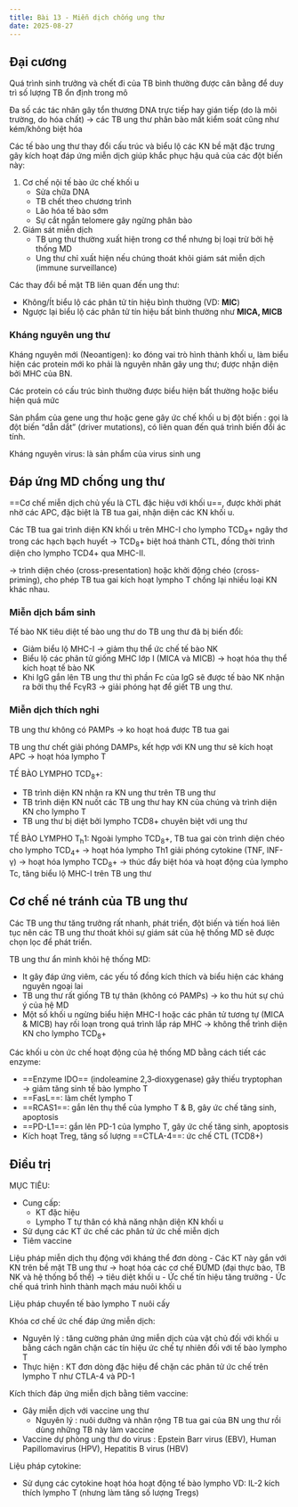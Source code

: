 ```yaml
---
title: Bài 13 - Miễn dịch chống ung thư
date: 2025-08-27
---
```

## Đại cương

Quá trình sinh trưởng và chết đi của TB bình thường được cân bằng để duy trì số lượng TB ổn định trong mô

Đa số các tác nhân gây tổn thương DNA trực tiếp hay gián tiếp (do là môi trường, do hóa chất) → các TB ung thư phân bào mất kiểm soát cũng như kém/không biệt hóa

Các tế bào ung thư thay đổi cấu trúc và biểu lộ các KN bề mặt đặc trưng gây kích hoạt đáp ứng miễn dịch giúp khắc phục hậu quả của các đột biến này:

1. Cơ chế nội tế bào ức chế khối u
    - Sửa chữa DNA
    - TB chết theo chương trình
    - Lão hóa tế bào sớm
    - Sự cắt ngắn telomere gây ngừng phân bào
2. Giám sát miễn dịch
    - TB ung thư thường xuất hiện trong cơ thể nhưng bị loại trừ bởi hệ thống MD
    - Ung thư chỉ xuất hiện nếu chúng thoát khỏi giám sát miễn dịch (immune surveillance)

Các thay đổi bề mặt TB liên quan đến ung thư:

- Không/Ít biểu lộ các phân tử tín hiệu bình thường (VD: **MIC**)
- Ngược lại biểu lộ các phân tử tín hiệu bất bình thường như **MICA, MICB**

### Kháng nguyên ung thư

Kháng nguyên mới (Neoantigen): ko đóng vai trò hình thành khối u, làm biểu hiện các protein mới ko phải là nguyên nhân gây ung thư; được nhận diện bởi MHC của BN.

Các protein có cấu trúc bình thường được biểu hiện bất thường hoặc biểu hiện quá mức

Sản phẩm của gene ung thư hoặc gene gây ức chế khối u bị đột biến : gọi là đột biến “dẫn dắt” (driver mutations), có liên quan đến quá trình biến đổi ác tính.

Kháng nguyên virus: là sản phẩm của virus sinh ung

## Đáp ứng MD chống ung thư

==Cơ chế miễn dịch chủ yếu là CTL đặc hiệu với khối u==, được khởi phát nhờ các APC, đặc biệt là TB tua gai, nhận diện các KN khối u.

Các TB tua gai trình diện KN khối u trên MHC-I cho lympho TCD<sub>8</sub>+ ngây thơ trong các hạch bạch huyết → TCD<sub>8</sub>+ biệt hoá thành CTL, đồng thời trình diện cho lympho TCD4+ qua MHC-II.

→ trình diện chéo (cross-presentation) hoặc khởi động chéo (cross-priming), cho
phép TB tua gai kích hoạt lympho T chống lại nhiều loại KN khác nhau.

### Miễn dịch bẩm sinh

Tế bào NK tiêu diệt tế bào ung thư do TB ung thư đã bị biến đổi:

- Giảm biểu lộ MHC-I → giảm thụ thể ức chế tế bào NK
- Biểu lộ các phân tử giống MHC lớp I (MICA và MICB) → hoạt hóa thụ thể kích hoạt tế bào NK
- Khi IgG gắn lên TB ung thư thì phần Fc của IgG sẽ được tế bào NK nhận ra bởi thụ thể FcγR3 → giải phóng hạt để giết TB ung thư.

### Miễn dịch thích nghi

TB ung thư không có PAMPs → ko hoạt hoá được TB tua gai

TB ung thư chết giải phóng DAMPs, kết hợp với KN ung thư sẽ kích hoạt APC → hoạt hóa lympho T

TẾ BÀO LYMPHO TCD<sub>8</sub>+:

- TB trình diện KN nhận ra KN ung thư trên TB ung thư
- TB trình diện KN nuốt các TB ung thư hay KN của chúng và trình diện KN cho lympho T
- TB ung thư bị diệt bởi lympho TCD8+ chuyên biệt với ung thư

TẾ BÀO LYMPHO T<sub>h</sub>1:
Ngoài lympho TCD<sub>8</sub>+, TB tua gai còn trình diện chéo cho
lympho TCD<sub>4</sub>+ → hoạt hóa lympho Th1 giải phóng cytokine (TNF, INF-γ) → hoạt hóa lympho TCD<sub>8</sub>+ → thúc đẩy biệt hóa và hoạt động của lympho Tc, tăng biểu lộ MHC-I trên TB ung thư

## Cơ chế né tránh của TB ung thư

Các TB ung thư tăng trưởng rất nhanh, phát triển, đột biến và tiến hoá liên tục nên các TB ung thư thoát khỏi sự giám sát của hệ thống MD sẽ được chọn lọc để phát triển.

TB ung thư ẩn mình khỏi hệ thống MD:

- It gây đáp ứng viêm, các yếu tố đồng kích thích và biểu hiện các kháng nguyên ngoại lai
- TB ung thư rất giống TB tự thân (không có PAMPs) → ko thu hút sự chú ý của hệ MD
- Một số khối u ngừng biểu hiện MHC-I hoặc các phân tử tương tự (MICA & MICB) hay rối loạn trong quá trình lắp ráp MHC → không thể trình diện KN cho lympho TCD<sub>8</sub>+

Các khối u còn ức chế hoạt động của hệ thống MD bằng cách tiết các enzyme:

- ==Enzyme IDO== (indoleamine 2,3‐dioxygenase) gây thiếu tryptophan → giảm tăng sinh tế bào lympho T
- ==FasL==: làm chết lympho T
- ==RCAS1==: gắn lên thụ thể của lympho T & B, gây ức chế tăng sinh, apoptosis
- ==PD-L1==: gắn lên PD-1 của lympho T, gây ức chế tăng sinh, apoptosis
- Kích hoạt Treg, tăng số lượng ==CTLA-4==: ức chế CTL (TCD8+)
<!-- - ==Enzyme CTLA4== -->

## Điều trị

MỤC TIÊU:

- Cung cấp:
  - KT đặc hiệu
  - Lympho T tự thân có khả năng nhận diện KN khối u
- Sử dụng các KT ức chế các phân tử ức chế miễn dịch
- Tiêm vaccine

Liệu pháp miễn dịch thụ động với kháng thể đơn dòng
    - Các KT này gắn với KN trên bề mặt TB ung thư → hoạt hóa các cơ chế ĐƯMD (đại thực bào, TB NK và hệ thống bổ thể) → tiêu diệt khối u
    - Ức chế tín hiệu tăng trưởng
    - Ức chế quá trình hình thành mạch máu nuôi khối u

Liệu pháp chuyển tế bào lympho T nuôi cấy

Khóa cơ chế ức chế đáp ứng miễn dịch:

- Nguyên lý : tăng cường phản ứng miễn dịch của vật chủ đối với khối u bằng cách ngăn chặn các tín hiệu ức chế tự nhiên đối với tế bào lympho T
- Thực hiện : KT đơn dòng đặc hiệu để chặn các phân tử ức chế trên lympho T như CTLA-4 và PD-1

Kích thích đáp ứng miễn dịch bằng tiêm vaccine:

- Gây miễn dịch với vaccine ung thư
  - Nguyên lý : nuôi dưỡng và nhân rộng TB tua gai của BN ung thư rồi dùng những TB này làm vaccine
- Vaccine dự phòng ung thư do virus : Epstein Barr virus (EBV), Human Papillomavirus (HPV), Hepatitis B virus (HBV)

Liệu pháp cytokine:

- Sử dụng các cytokine hoạt hóa hoạt động tế bào lympho VD: IL-2 kích thích lympho T (nhưng làm tăng số lượng Tregs)
